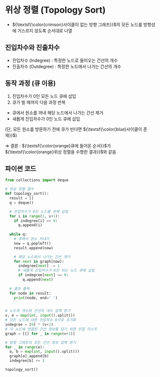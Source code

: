 # 위상 정렬 (Topology Sort)
- ${\textsf{\color{crimson}사이클이 없는 방향 그래프}}$의 모든 노드를 방향성에 거스르지 않도록 순서대로 나열


## 진입차수와 진출차수
- 진입차수 (Indegree) : 특정한 노드로 들어오는 간선의 개수
- 진출차수 (Outdegree) : 특정한 노드에서 나가는 간선의 개수


## 동작 과정 (큐 이용)
1. 진입차수가 0인 모든 노드 큐에 삽입
2. 큐가 빌 때까지 다음 과정 반복
  - 큐에서 원소를 꺼내 해당 노드에서 나가는 간선 제거
  - 새롭게 진입차수가 0인 노드 큐에 삽입

(단, 모든 원소를 방문하기 전에 큐가 빈다면 ${\textsf{\color{blue}사이클이 존재}}$)<br>

⇒ 결론 : ${\textsf{\color{orange}큐에 들어온 순서}}$가 ${\textsf{\color{orange}위상 정렬을 수행한 결과}}$와 같음


## 파이썬 코드
```py
from collections import deque

# 위상 정렬 함수
def topology_sort():
  result = []
  q = deque()

  # 진입차수가 0인 노드를 큐에 삽입
  for i in range(1, v+1):
    if indegree[i] == 0:
      q.append(i)
    
  while q:
    # 큐에서 원소 꺼내기
    now = q.popleft()
    result.append(now)

    # 해당 노드에서 나가는 간선 제거
    for next in graph[now]:
      indegree[next] -= 1
      # 새롭게 진입차수가 0인 되는 노드 큐에 삽입
      if indegree[next] == 0:
        q.append(next)
  
  # 결과 출력
  for node in result:
    print(node, end=' ')


# 노드의 개수와 간선의 개수 입력 받기
v, e = map(int, input().split())
# 모든 노드에 대한 진입차수 0으로 초기화
indegree = [0] * (v+1)
# 각 노드에 연결된 간선 정보를 담기 위한 인접 리스트
graph = [[] for _ in range(v+1)]

# 방향 그래프의 모든 간선 정보 입력 받기
for _ in range(e):
  a, b = map(int, input().split())
  graph[a].append(b)
  indegree[b] += 1

topology_sort()
```